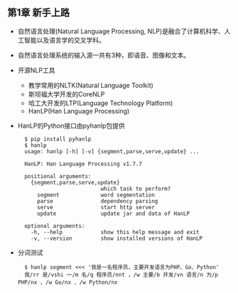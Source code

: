 ## 第1章 新手上路
- 自然语言处理(Natural Language Processing, NLP)是融合了计算机科学、人工智能以及语言学的交叉学科。
- 自然语言处理系统的输入源一共有3种，即语音、图像和文本。
- 开源NLP工具
	- 教学常用的NLTK(Natural Language Toolkit)
	- 斯坦福大学开发的CoreNLP
	- 哈工大开发的LTP(Language Technology Platform)
	- HanLP(Han Language Processing)
- HanLP的Python接口由pyhanlp包提供

		$ pip install pyhanlp
        $ hanlp
        usage: hanlp [-h] [-v] {segment,parse,serve,update} ...

        HanLP: Han Language Processing v1.7.7

        positional arguments:
          {segment,parse,serve,update}
                                which task to perform?
            segment             word segmentation
            parse               dependency parsing
            serve               start http server
            update              update jar and data of HanLP

        optional arguments:
          -h, --help            show this help message and exit
          -v, --version         show installed versions of HanLP
- 分词测试

        $ hanlp segment <<< '我是一名程序员，主要开发语言为PHP、Go、Python'
        我/rr 是/vshi 一/m 名/q 程序员/nnt ，/w 主要/b 开发/vn 语言/n 为/p PHP/nx 、/w Go/nx 、/w Python/nx